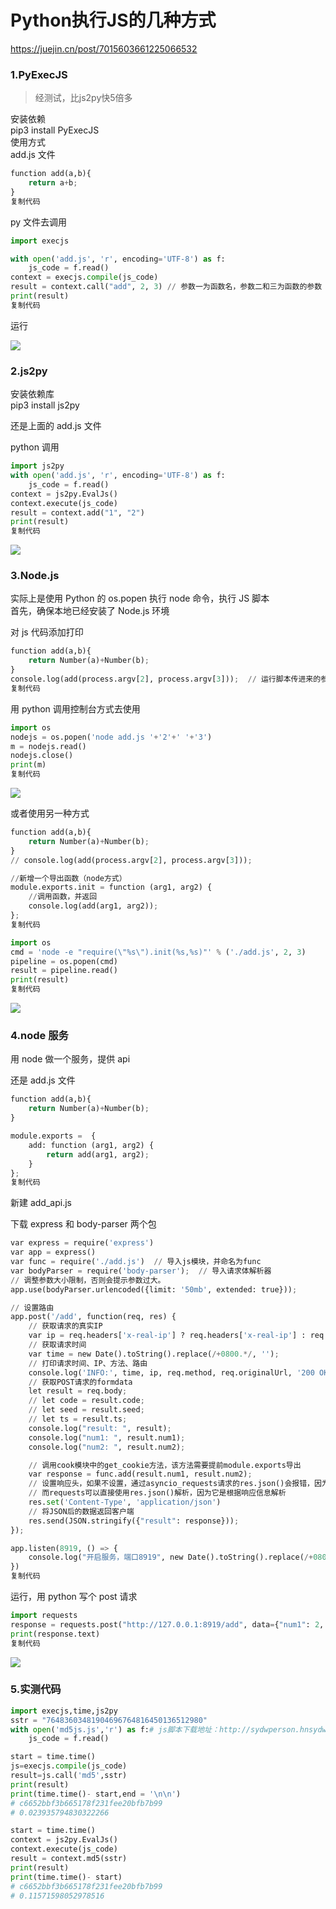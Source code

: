 # Python执行JS的几种方式

<!-- https://shoka.lostyu.me/computer-science/note/theme-shoka-doc/special/#code代码块 -->
<!-- https://shoka.lostyu.me/computer-science/note/theme-shoka-doc/special/ -->

https://juejin.cn/post/7015603661225066532

### 1.PyExecJS
>经测试，比js2py快5倍多

安装依赖  
pip3 install PyExecJS  
使用方式  
add.js 文件

```python
function add(a,b){
    return a+b;
}
复制代码
```

py 文件去调用

```python
import execjs

with open('add.js', 'r', encoding='UTF-8') as f:
    js_code = f.read()
context = execjs.compile(js_code)
result = context.call("add", 2, 3) // 参数一为函数名，参数二和三为函数的参数
print(result)
复制代码
```

运行

![](https://p3-juejin.byteimg.com/tos-cn-i-k3u1fbpfcp/258d2db7971b4530bc0b1e1ec373804c~tplv-k3u1fbpfcp-watermark.awebp)

### 2.js2py

安装依赖库  
pip3 install js2py

还是上面的 add.js 文件

python 调用

```python
import js2py
with open('add.js', 'r', encoding='UTF-8') as f:
    js_code = f.read()
context = js2py.EvalJs()
context.execute(js_code)
result = context.add("1", "2")
print(result)
复制代码
```

![](https://p3-juejin.byteimg.com/tos-cn-i-k3u1fbpfcp/f1563b7eb8ec4f10bfe8de5fdb94188d~tplv-k3u1fbpfcp-watermark.awebp)

### 3.Node.js

实际上是使用 Python 的 os.popen 执行 node 命令，执行 JS 脚本  
首先，确保本地已经安装了 Node.js 环境

对 js 代码添加打印

```python
function add(a,b){
    return Number(a)+Number(b);
}
console.log(add(process.argv[2], process.argv[3]));  // 运行脚本传进来的参数
复制代码
```

用 python 调用控制台方式去使用

```python
import os
nodejs = os.popen('node add.js '+'2'+' '+'3')
m = nodejs.read()
nodejs.close()
print(m)
复制代码
```

![](https://p3-juejin.byteimg.com/tos-cn-i-k3u1fbpfcp/d7a834b413bd4aa5a1dcb2e6b25ea441~tplv-k3u1fbpfcp-watermark.awebp)

或者使用另一种方式

```python
function add(a,b){
    return Number(a)+Number(b);
}
// console.log(add(process.argv[2], process.argv[3]));

//新增一个导出函数（node方式）
module.exports.init = function (arg1, arg2) {
    //调用函数，并返回
    console.log(add(arg1, arg2));
};
复制代码
```

```python
import os
cmd = 'node -e "require(\"%s\").init(%s,%s)"' % ('./add.js', 2, 3)
pipeline = os.popen(cmd)
result = pipeline.read()
print(result)
复制代码
```

![](https://p3-juejin.byteimg.com/tos-cn-i-k3u1fbpfcp/1495bcf259bf41c891ed752e180c2093~tplv-k3u1fbpfcp-watermark.awebp)

### 4.node 服务

用 node 做一个服务，提供 api

还是 add.js 文件

```python
function add(a,b){
    return Number(a)+Number(b);
}

module.exports =  {
    add: function (arg1, arg2) {
        return add(arg1, arg2);
    }
};
复制代码
```

新建 add_api.js

下载 express 和 body-parser 两个包

```python
var express = require('express')
var app = express()
var func = require('./add.js')  // 导入js模块，并命名为func
var bodyParser = require('body-parser');  // 导入请求体解析器
// 调整参数大小限制，否则会提示参数过大。
app.use(bodyParser.urlencoded({limit: '50mb', extended: true}));

// 设置路由
app.post('/add', function(req, res) {
    // 获取请求的真实IP
	var ip = req.headers['x-real-ip'] ? req.headers['x-real-ip'] : req.ip.replace(/::ffff:/, '');
	// 获取请求时间
	var time = new Date().toString().replace(/+0800.*/, '');
	// 打印请求时间、IP、方法、路由
	console.log('INFO:', time, ip, req.method, req.originalUrl, '200 OK!');
	// 获取POST请求的formdata
	let result = req.body;
	// let code = result.code;
    // let seed = result.seed;
    // let ts = result.ts;
    console.log("result: ", result);
	console.log("num1: ", result.num1);
	console.log("num2: ", result.num2);

	// 调用cook模块中的get_cookie方法，该方法需要提前module.exports导出
	var response = func.add(result.num1, result.num2);
	// 设置响应头，如果不设置，通过asyncio_requests请求的res.json()会报错，因为它是根据响应头解析json数据
	// 而requests可以直接使用res.json()解析，因为它是根据响应信息解析
	res.set('Content-Type', 'application/json')
	// 将JSON后的数据返回客户端
	res.send(JSON.stringify({"result": response}));
});

app.listen(8919, () => {
	console.log("开启服务，端口8919", new Date().toString().replace(/+0800.*/, ''))
})
复制代码
```

运行，用 python 写个 post 请求

```python
import requests
response = requests.post("http://127.0.0.1:8919/add", data={"num1": 2, "num2": 3})
print(response.text)
复制代码
```

![](https://p3-juejin.byteimg.com/tos-cn-i-k3u1fbpfcp/0645f19417e14c4c86f097c23621502e~tplv-k3u1fbpfcp-watermark.awebp)

### 5.实测代码
```python
import execjs,time,js2py
sstr = "76483603481904696764816450136512980"
with open('md5js.js','r') as f:# js脚本下载地址：http://sydwperson.hnsydwpx.cn/template/pc/ckplayer/md5.js
    js_code = f.read()

start = time.time()
js=execjs.compile(js_code)
result=js.call('md5',sstr)
print(result)
print(time.time()- start,end = '\n\n')
# c6652bbf3b665178f231fee20bfb7b99
# 0.023935794830322266

start = time.time()
context = js2py.EvalJs()
context.execute(js_code)
result = context.md5(sstr)
print(result)
print(time.time()- start)
# c6652bbf3b665178f231fee20bfb7b99
# 0.11571598052978516
```
